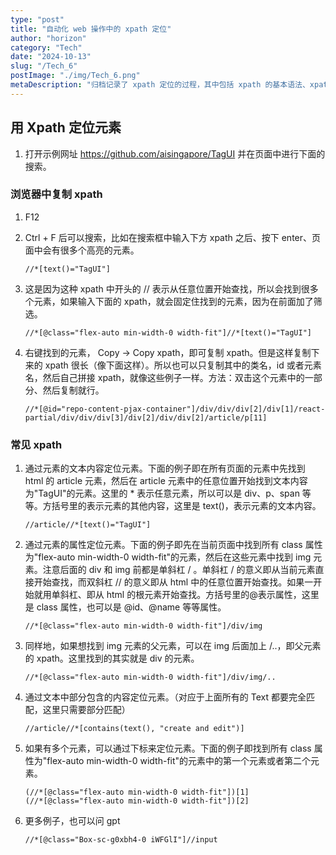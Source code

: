 ```yaml
---
type: "post"
title: "自动化 web 操作中的 xpath 定位"
author: "horizon"
category: "Tech"
date: "2024-10-13"
slug: "/Tech_6"
postImage: "./img/Tech_6.png"
metaDescription: "归档记录了 xpath 定位的过程，其中包括 xpath 的基本语法、xpath 的常见用法、xpath 的常见定位方法等。"
---
```


## 用 Xpath 定位元素

1. 打开示例网址 https://github.com/aisingapore/TagUI 并在页面中进行下面的搜索。

### 浏览器中复制 xpath

1. F12

2. Ctrl + F 后可以搜索，比如在搜索框中输入下方 xpath 之后、按下 enter、页面中会有很多个高亮的元素。

   ```xpath
   //*[text()="TagUI"]
   ```

3. 这是因为这种 xpath 中开头的 // 表示从任意位置开始查找，所以会找到很多个元素，如果输入下面的 xpath，就会固定住找到的元素，因为在前面加了筛选。

   ```xpath
   //*[@class="flex-auto min-width-0 width-fit"]//*[text()="TagUI"]
   ```

4. 右键找到的元素， Copy -> Copy xpath，即可复制 xpath。但是这样复制下来的 xpath 很长（像下面这样）。所以也可以只复制其中的类名，id 或者元素名，然后自己拼接 xpath，就像这些例子一样。方法：双击这个元素中的一部分、然后复制就行。

   ```xpath
   //*[@id="repo-content-pjax-container"]/div/div/div[2]/div[1]/react-partial/div/div/div[3]/div[2]/div/div[2]/article/p[11]
   ```

### 常见 xpath

1. 通过元素的文本内容定位元素。下面的例子即在所有页面的元素中先找到 html 的 article 元素，然后在 article 元素中的任意位置开始找到文本内容为"TagUI"的元素。这里的 \* 表示任意元素，所以可以是 div、p、span 等等。方括号里的表示元素的其他内容，这里是 text()，表示元素的文本内容。

   ```xpath
   //article//*[text()="TagUI"]
   ```

2. 通过元素的属性定位元素。下面的例子即先在当前页面中找到所有 class 属性为"flex-auto min-width-0 width-fit"的元素，然后在这些元素中找到 img 元素。注意后面的 div 和 img 前都是单斜杠 / 。单斜杠 / 的意义即从当前元素直接开始查找，而双斜杠 // 的意义即从 html 中的任意位置开始查找。如果一开始就用单斜杠、即从 html 的根元素开始查找。方括号里的@表示属性，这里是 class 属性，也可以是 @id、@name 等等属性。

   ```xpath
   //*[@class="flex-auto min-width-0 width-fit"]/div/img
   ```

3. 同样地，如果想找到 img 元素的父元素，可以在 img 后面加上 /..，即父元素的 xpath。这里找到的其实就是 div 的元素。

   ```xpath
   //*[@class="flex-auto min-width-0 width-fit"]/div/img/..
   ```

4. 通过文本中部分包含的内容定位元素。（对应于上面所有的 Text 都要完全匹配，这里只需要部分匹配）

   ```xpath
   //article//*[contains(text(), "create and edit")]
   ```

5. 如果有多个元素，可以通过下标来定位元素。下面的例子即找到所有 class 属性为"flex-auto min-width-0 width-fit"的元素中的第一个元素或者第二个元素。

   ```xpath
   (//*[@class="flex-auto min-width-0 width-fit"])[1]
   (//*[@class="flex-auto min-width-0 width-fit"])[2]
   ```

6. 更多例子，也可以问 gpt

   ```xpath
   //*[@class="Box-sc-g0xbh4-0 iWFGlI"]//input
   ```
